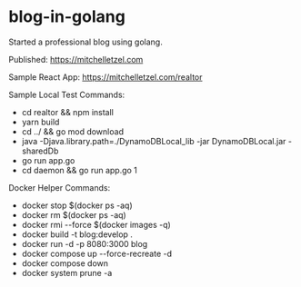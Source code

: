 
# blog-in-golang

Started a professional blog using golang.

Published: <https://mitchelletzel.com>

Sample React App: <https://mitchelletzel.com/realtor>

Sample Local Test Commands:

* cd realtor && npm install
* yarn build
* cd ../ && go mod download
* java -Djava.library.path=./DynamoDBLocal_lib -jar DynamoDBLocal.jar -sharedDb
* go run app.go
* cd daemon && go run app.go 1

 Docker Helper Commands:

* docker stop $(docker ps -aq)
* docker rm $(docker ps -aq)
* docker rmi --force $(docker images -q)
* docker build -t blog:develop .
* docker run -d -p 8080:3000 blog
* docker compose up --force-recreate -d
* docker compose down
* docker system prune -a
